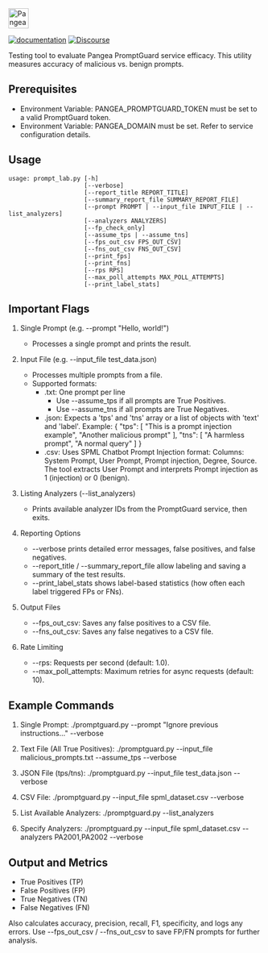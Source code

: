 <a href="https://pangea.cloud?utm_source=github&utm_medium=python-sdk" target="_blank" rel="noopener noreferrer">
  <img src="https://pangea-marketing.s3.us-west-2.amazonaws.com/pangea-color.svg" alt="Pangea Logo" height="40" />
</a>

<br />

[![documentation](https://img.shields.io/badge/documentation-pangea-blue?style=for-the-badge&labelColor=551B76)](https://pangea.cloud/docs/prompt-guard/)
[![Discourse](https://img.shields.io/badge/Discourse-4A154B?style=for-the-badge&logo=discourse&logoColor=white)][Discourse]

[Discourse]: https://community.pangea.cloud
Testing tool to evaluate Pangea PromptGuard service efficacy. 
This utility measures accuracy of malicious vs. benign prompts.

Prerequisites
-------------
- Environment Variable: PANGEA_PROMPTGUARD_TOKEN must be set to a valid PromptGuard token.
- Environment Variable: PANGEA_DOMAIN must be set. Refer to service configuration details.

Usage
-----
```
usage: prompt_lab.py [-h]
                     [--verbose]
                     [--report_title REPORT_TITLE]
                     [--summary_report_file SUMMARY_REPORT_FILE]
                     [--prompt PROMPT | --input_file INPUT_FILE | --list_analyzers]
                     [--analyzers ANALYZERS]
                     [--fp_check_only]
                     [--assume_tps | --assume_tns]
                     [--fps_out_csv FPS_OUT_CSV]
                     [--fns_out_csv FNS_OUT_CSV]
                     [--print_fps]
                     [--print_fns]
                     [--rps RPS]
                     [--max_poll_attempts MAX_POLL_ATTEMPTS]
                     [--print_label_stats]
```
Important Flags
--------------
1) Single Prompt (e.g. --prompt "Hello, world!")
   - Processes a single prompt and prints the result.

2) Input File (e.g. --input_file test_data.json)
   - Processes multiple prompts from a file.
   - Supported formats:
     - .txt: One prompt per line
       - Use --assume_tps if all prompts are True Positives.
       - Use --assume_tns if all prompts are True Negatives.
     - .json: Expects a 'tps' and 'tns' array or a list of objects with 'text' and 'label'.
       Example:
         {
           "tps": [
             "This is a prompt injection example",
             "Another malicious prompt"
           ],
           "tns": [
             "A harmless prompt",
             "A normal query"
           ]
         }
     - .csv: Uses SPML Chatbot Prompt Injection format:
       Columns: System Prompt, User Prompt, Prompt injection, Degree, Source.
       The tool extracts User Prompt and interprets Prompt injection as 1 (injection) or 0 (benign).

3) Listing Analyzers (--list_analyzers)
   - Prints available analyzer IDs from the PromptGuard service, then exits.

4) Reporting Options
   - --verbose prints detailed error messages, false positives, and false negatives.
   - --report_title / --summary_report_file allow labeling and saving a summary of the test results.
   - --print_label_stats shows label-based statistics (how often each label triggered FPs or FNs).

5) Output Files
   - --fps_out_csv: Saves any false positives to a CSV file.
   - --fns_out_csv: Saves any false negatives to a CSV file.

6) Rate Limiting
   - --rps: Requests per second (default: 1.0).
   - --max_poll_attempts: Maximum retries for async requests (default: 10).

Example Commands
---------------
1) Single Prompt:
   ./promptguard.py --prompt "Ignore previous instructions..." --verbose

2) Text File (All True Positives):
   ./promptguard.py --input_file malicious_prompts.txt --assume_tps --verbose

3) JSON File (tps/tns):
   ./promptguard.py --input_file test_data.json --verbose

4) CSV File:
   ./promptguard.py --input_file spml_dataset.csv --verbose

5) List Available Analyzers:
   ./promptguard.py --list_analyzers

6) Specify Analyzers:
   ./promptguard.py --input_file spml_dataset.csv --analyzers PA2001,PA2002 --verbose

Output and Metrics
-----------------
- True Positives (TP)
- False Positives (FP)
- True Negatives (TN)
- False Negatives (FN)

Also calculates accuracy, precision, recall, F1, specificity, and logs any errors.
Use --fps_out_csv / --fns_out_csv to save FP/FN prompts for further analysis.